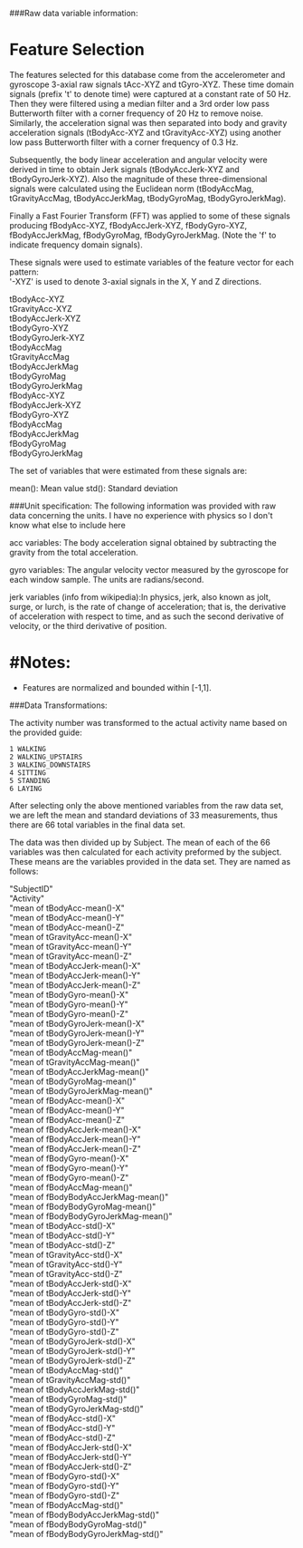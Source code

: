 	
###Raw data variable information:


Feature Selection 
=================

The features selected for this database come from the accelerometer and gyroscope 3-axial raw signals tAcc-XYZ and tGyro-XYZ. These time domain signals (prefix 't' to denote time) were captured at a constant rate of 50 Hz. Then they were filtered using a median filter and a 3rd order low pass Butterworth filter with a corner frequency of 20 Hz to remove noise. Similarly, the acceleration signal was then separated into body and gravity acceleration signals (tBodyAcc-XYZ and tGravityAcc-XYZ) using another low pass Butterworth filter with a corner frequency of 0.3 Hz. 

Subsequently, the body linear acceleration and angular velocity were derived in time to obtain Jerk signals (tBodyAccJerk-XYZ and tBodyGyroJerk-XYZ). Also the magnitude of these three-dimensional signals were calculated using the Euclidean norm (tBodyAccMag, tGravityAccMag, tBodyAccJerkMag, tBodyGyroMag, tBodyGyroJerkMag). 

Finally a Fast Fourier Transform (FFT) was applied to some of these signals producing fBodyAcc-XYZ, fBodyAccJerk-XYZ, fBodyGyro-XYZ, fBodyAccJerkMag, fBodyGyroMag, fBodyGyroJerkMag. (Note the 'f' to indicate frequency domain signals). 

These signals were used to estimate variables of the feature vector for each pattern:  
'-XYZ' is used to denote 3-axial signals in the X, Y and Z directions.

tBodyAcc-XYZ  
tGravityAcc-XYZ  
tBodyAccJerk-XYZ  
tBodyGyro-XYZ  
tBodyGyroJerk-XYZ  
tBodyAccMag  
tGravityAccMag  
tBodyAccJerkMag  
tBodyGyroMag  
tBodyGyroJerkMag  
fBodyAcc-XYZ  
fBodyAccJerk-XYZ  
fBodyGyro-XYZ  
fBodyAccMag  
fBodyAccJerkMag  
fBodyGyroMag  
fBodyGyroJerkMag  

The set of variables that were estimated from these signals are: 

mean(): Mean value
std(): Standard deviation

###Unit specification:
The following information was provided with raw data concerning the units. I have no experience with physics so I don't know what else to include here

acc variables: The body acceleration signal obtained by subtracting the gravity from the total acceleration. 

gyro variables: The angular velocity vector measured by the gyroscope for each window sample. The units are radians/second. 

jerk variables (info from wikipedia):In physics, jerk, also known as jolt, surge, or lurch, is the rate of change of acceleration; that is, the derivative of acceleration with respect to time, and as such the second derivative of velocity, or the third derivative of position.

#Notes: 
======
- Features are normalized and bounded within [-1,1].

###Data Transformations:

The activity number was transformed to the actual activity name based on the provided guide:

	1 WALKING
	2 WALKING_UPSTAIRS
	3 WALKING_DOWNSTAIRS
	4 SITTING
	5 STANDING
	6 LAYING

After selecting only the above mentioned variables from the raw data set, we are left the mean and standard deviations of 33 measurements, thus there are 66 total variables in the final data set.

The data was then divided up by Subject. The mean of each of the 66 variables was then calculated for each activity preformed by the subject. These means are the variables provided in the data set. They are named as follows:

"SubjectID"  
"Activity"  
"mean of tBodyAcc-mean()-X"  
"mean of tBodyAcc-mean()-Y"  
"mean of tBodyAcc-mean()-Z"  
"mean of tGravityAcc-mean()-X"  
"mean of tGravityAcc-mean()-Y"  
"mean of tGravityAcc-mean()-Z"  
"mean of tBodyAccJerk-mean()-X"  
"mean of tBodyAccJerk-mean()-Y"  
"mean of tBodyAccJerk-mean()-Z"  
"mean of tBodyGyro-mean()-X"  
"mean of tBodyGyro-mean()-Y"  
"mean of tBodyGyro-mean()-Z"  
"mean of tBodyGyroJerk-mean()-X"  
"mean of tBodyGyroJerk-mean()-Y"  
"mean of tBodyGyroJerk-mean()-Z"  
"mean of tBodyAccMag-mean()"  
"mean of tGravityAccMag-mean()"  
"mean of tBodyAccJerkMag-mean()"  
"mean of tBodyGyroMag-mean()"  
"mean of tBodyGyroJerkMag-mean()"  
"mean of fBodyAcc-mean()-X"  
"mean of fBodyAcc-mean()-Y"  
"mean of fBodyAcc-mean()-Z"  
"mean of fBodyAccJerk-mean()-X"  
"mean of fBodyAccJerk-mean()-Y"  
"mean of fBodyAccJerk-mean()-Z"  
"mean of fBodyGyro-mean()-X"  
"mean of fBodyGyro-mean()-Y"  
"mean of fBodyGyro-mean()-Z"  
"mean of fBodyAccMag-mean()"  
"mean of fBodyBodyAccJerkMag-mean()"  
"mean of fBodyBodyGyroMag-mean()"  
"mean of fBodyBodyGyroJerkMag-mean()"  
"mean of tBodyAcc-std()-X"  
"mean of tBodyAcc-std()-Y"  
"mean of tBodyAcc-std()-Z"  
"mean of tGravityAcc-std()-X"  
"mean of tGravityAcc-std()-Y"  
"mean of tGravityAcc-std()-Z"  
"mean of tBodyAccJerk-std()-X"  
"mean of tBodyAccJerk-std()-Y"  
"mean of tBodyAccJerk-std()-Z"  
"mean of tBodyGyro-std()-X"  
"mean of tBodyGyro-std()-Y"  
"mean of tBodyGyro-std()-Z"  
"mean of tBodyGyroJerk-std()-X"  
"mean of tBodyGyroJerk-std()-Y"  
"mean of tBodyGyroJerk-std()-Z"  
"mean of tBodyAccMag-std()"  
"mean of tGravityAccMag-std()"  
"mean of tBodyAccJerkMag-std()"  
"mean of tBodyGyroMag-std()"  
"mean of tBodyGyroJerkMag-std()"  
"mean of fBodyAcc-std()-X"  
"mean of fBodyAcc-std()-Y"  
"mean of fBodyAcc-std()-Z"  
"mean of fBodyAccJerk-std()-X"  
"mean of fBodyAccJerk-std()-Y"  
"mean of fBodyAccJerk-std()-Z"  
"mean of fBodyGyro-std()-X"  
"mean of fBodyGyro-std()-Y"  
"mean of fBodyGyro-std()-Z"  
"mean of fBodyAccMag-std()"  
"mean of fBodyBodyAccJerkMag-std()"  
"mean of fBodyBodyGyroMag-std()"  
"mean of fBodyBodyGyroJerkMag-std()"  



